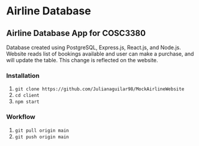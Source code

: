 # Airline Database

## Airline Database App for COSC3380
Database created using PostgreSQL, Express.js, React.js, and Node.js. Website reads list of bookings available and user can make a purchase, and will update the table. This change is reflected on the website.


### Installation

1. `git clone https://github.com/Julianaguilar98/MockAirlineWebsite`
2. `cd client`
3. `npm start`

### Workflow

1. `git pull origin main`
2. `git push origin main`
